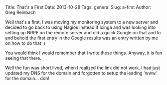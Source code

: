 Title: That's a First
Date: 2013-10-28
Tags: general
Slug: a-first
Author: Greg Reinbach

Well that's a first, I was moving my monitoring system to a new server and decided to go back to using Nagios instead
if Icinga and was looking into setting up NRPE on the remote server and did a quick Google on that and lo and behold
the first entry in the Google results was an entry written by me on how to do that :)

You would think I would remember that I write these things. Anyway, it is fun seeing that there.

Well the fun was short lived, when I realized the link did not work. I had just updated my DNS for the domain and
forgotten to setup the leading 'www.' for the domain... doh!

